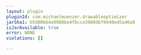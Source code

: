 ```yaml
---
layout: plugin
pluginId: com.michaelmuenzer.drawableoptimizer
jarSha1: b5d00664a9988be4fbcce3980dbf0440ed5a46a0
isJarAvailable: true
error: NONE
violations: []

---
```

